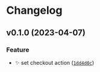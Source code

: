 # Changelog

<!--next-version-placeholder-->

## v0.1.0 (2023-04-07)
### Feature
* :sparkles: set checkout action ([`1dd4d0c`](https://github.com/danielramirez30/python-project-template/commit/1dd4d0cda2f5b9cd5123d609b683db77ac6e2822))
